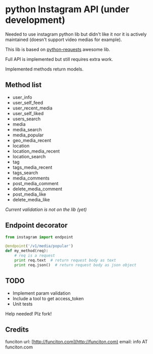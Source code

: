 python Instagram API (under development)
=========================================

Needed to use instagram python lib but didn't like it nor it is actively maintained (doesn't support video medias for example).

This lib is based on [python-requests](http://www.python-requests.org/en/latest/) awesome lib.

Full API is implemented but still requires extra work.

Implemented methods return models.

Method list
------------

- user_info
- user_self_feed
- user_recent_media
- user_self_liked
- users_search
- media
- media_search
- media_popular
- geo_media_recent
- location
- location_media_recent
- location_search
- tag
- tags_media_recent
- tags_search
- media_comments
- post_media_comment
- delete_media_comment
- post_media_like
- delete_media_like


*Current validation is not on the lib (yet)*


Endpoint decorator
-------------------

```python
from instagram import endpoint

@endpoint('/v1/media/popular')
def my_method(req):
    # req is a request
    print req.text  # return request body as text
    print req.json()  # return request body as json object
```


TODO
-----

- Implement param validation
- Include a tool to get access_token
- Unit tests


Help needed! Plz fork!

Credits
--------

funciton
url: [http://funciton.com](http://funciton.com)
email: info AT funciton.com
